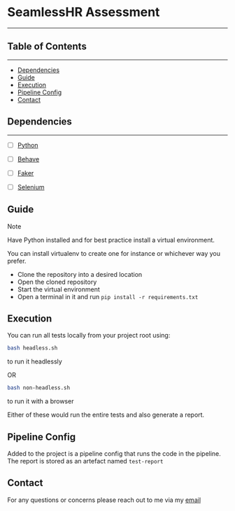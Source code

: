 # SeamlessHR Assessment

---


## Table of Contents

---


- [Dependencies](#dependencies)
- [Guide](#guide)
- [Execution](#execution)
- [Pipeline Config](#pipeline#config)
- [Contact](#contact)

## Dependencies

---
- [ ] [Python](https://www.python.org/downloads/)
- [ ] [Behave](https://pypi.org/project/behave/)
- [ ] [Faker](https://pypi.org/project/Faker/)
- [ ] [Selenium](https://pypi.org/project/selenium/)


## Guide

> [!NOTE]
> 
> Have Python installed and for best practice install a virtual environment.
> 
> You can install virtualenv to create one for instance or whichever way you prefer.



- Clone the repository into a desired location
- Open the cloned repository
- Start the virtual environment
- Open a terminal in it and run `pip install -r requirements.txt`

## Execution

You can run all tests locally from your project root using:

```bash
bash headless.sh
```
to run it headlessly

OR

```bash
bash non-headless.sh
```
to run it with a browser

Either of these would run the entire tests and also generate a report. 

## Pipeline Config

Added to the project is a pipeline config that runs the code in the pipeline. The report is stored as an artefact named `test-report`

## Contact

For any questions or concerns please reach out to me via my [email](mailto:bhadmusademola.1@gmail.com)